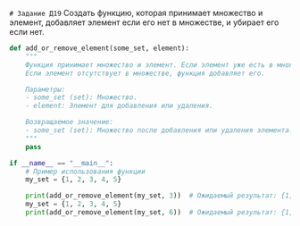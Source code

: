 
`# Задание Д19`
Создать функцию, которая принимает множество и элемент, добавляет элемент если его нет в множестве, и убирает его если нет.

```python
def add_or_remove_element(some_set, element):
    """
    Функция принимает множество и элемент. Если элемент уже есть в множестве, функция удаляет его.
    Если элемент отсутствует в множестве, функция добавляет его.

    Параметры:
    - some_set (set): Множество.
    - element: Элемент для добавления или удаления.

    Возвращаемое значение:
    - some_set (set): Множество после добавления или удаления элемента.
    """
    pass

if __name__ == "__main__":
    # Пример использования функции
    my_set = {1, 2, 3, 4, 5}

    print(add_or_remove_element(my_set, 3))  # Ожидаемый результат: {1, 2, 4, 5}
	my_set = {1, 2, 3, 4, 5}
    print(add_or_remove_element(my_set, 6))  # Ожидаемый результат: {1, 2, 3, 4, 5, 6}

```